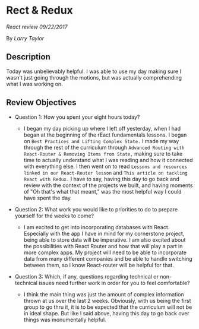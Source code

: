 # Rect & Redux

_React review 09/22/2017_

By _Larry Taylor_

## Description

Today was unbelievably helpful. I was able to use my day making sure I wasn't just going through the motions, but was actually comprehending what I was working on.

## Review Objectives

* Question 1: How you spent your eight hours today?
  * I began my day picking up where I left off yesterday, when I had began at the beginning of the rEact fundamentals lessons. I began on `Best Practices and Lifting Complex State.` I made my way through the rest of the curriculum through `Advanced Routing with React-Router & Removing Items from State,` making sure to take time to actually understand what I was reading and how it connected with everything else. I then went on to read `Lessons and resources linked in our React-Router lesson` and `This article on tackling React with Redux.` I have to say, having this day to go back and review with the context of the projects we built, and having moments of "Oh that's what that meant," was the most helpful way I could have spent the day.

* Question 2: What work you would like to priorities to do to prepare yourself for the weeks to come?
  * I am excited to get into incorporating databases with React. Especially with the app I have in mind for my cornerstone project, being able to store data will be imperative. I am also excited about the possibilities with React Router and how that will play a part in more complex apps. My project will need to be able to incorporate data from many different companies and be able to handle switching between them, so I know React-router will be helpful for that.

* Question 3: Which, if any, questions regarding technical or non-technical issues need further work in order for you to feel comfortable?
  * I think the main thing was just the amount of complex information thrown at us over the last 2 weeks. Obviously, with us being the first group to go thru it, it is to be expected that the curriculum will not be in ideal shape. But like I said above, having this day to go back over things was monumentally helpful. 
